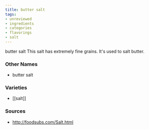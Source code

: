 ```yaml
---
title: butter salt
tags:
- unreviewed
- ingredients
- categories
- flavorings
- salt
---
```

butter salt This salt has extremely fine grains. It's used to salt butter.

### Other Names

* butter salt

### Varieties

* [[salt]]

### Sources
* http://foodsubs.com/Salt.html
